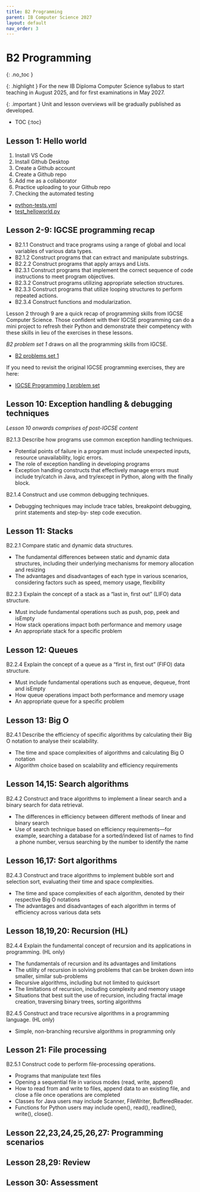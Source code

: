 ```yaml
---
title: B2 Programming
parent: IB Computer Science 2027
layout: default
nav_order: 3
---
```


# B2 Programming
{: .no_toc }

{: .highlight }
For the new IB Diploma Computer Science syllabus to start teaching in August 2025, and for first examinations in May 2027.

{: .important }
Unit and lesson overviews will be gradually published as developed. 

- TOC
{:toc} 

## Lesson 1: Hello world

1. Install VS Code
2. Install Github Desktop
3. Create a Github account
4. Create a Github repo
5. Add me as a collaborator
6. Practice uploading to your Github repo
7. Checking the automated testing

* [python-tests.yml](b2/python-tests.yml)
* [test_helloworld.py](b2/test_helloworld.py)

## Lesson 2-9: IGCSE programming recap 

* B2.1.1 Construct and trace programs using a range of global and local variables of various data types.
* B2.1.2 Construct programs that can extract and manipulate substrings.
* B2.2.2 Construct programs that apply arrays and Lists.
* B2.3.1 Construct programs that implement the correct sequence of code instructions to meet program objectives.
* B2.3.2 Construct programs utilizing appropriate selection structures.
* B2.3.3 Construct programs that utilize looping structures to perform repeated actions.
* B2.3.4 Construct functions and modularization.

Lesson 2 through 9 are a quick recap of programming skills from IGCSE Computer Science. Those confident with their IGCSE programming can do a mini project to refresh their Python and demonstrate their competency with these skills in lieu of the exercises in these lessons.

_B2 problem set 1_ draws on all the programming skills from IGCSE.

* [B2 problems set 1](b2/problem-set-1.md)

If you need to revisit the original IGCSE programming exercises, they are here:

* [IGCSE Programming 1 problem set](https://docs.google.com/document/d/15zfeAWPQe29XuztK5bpKd2JuS_oucqz7mb6g5ZqFPfM/edit)

## Lesson 10: Exception handling & debugging techniques

_Lesson 10 onwards comprises of post-IGCSE content_

B2.1.3 Describe how programs use common exception handling techniques.

* Potential points of failure in a program must include unexpected inputs, resource unavailability, logic errors.
* The role of exception handling in developing programs
* Exception handling constructs that effectively manage errors must include try/catch in Java, and try/except in Python, along with the finally block.

B2.1.4 Construct and use common debugging techniques.

* Debugging techniques may include trace tables, breakpoint debugging, print statements and step-by- step code execution.

## Lesson 11: Stacks

B2.2.1 Compare static and dynamic data structures.

* The fundamental differences between static and dynamic data structures, including their underlying mechanisms for memory allocation and resizing
* The advantages and disadvantages of each type in various scenarios, considering factors such as speed, memory usage, flexibility

B2.2.3 Explain the concept of a stack as a “last in, first out” (LIFO) data structure.

* Must include fundamental operations such as push, pop, peek and isEmpty
* How stack operations impact both performance and memory usage
* An appropriate stack for a specific problem

## Lesson 12: Queues

B2.2.4 Explain the concept of a queue as a “first in, first out” (FIFO) data structure.

* Must include fundamental operations such as enqueue, dequeue, front and isEmpty
* How queue operations impact both performance and memory usage
* An appropriate queue for a specific problem

## Lesson 13: Big O

B2.4.1 Describe the efficiency of specific algorithms by calculating their Big O notation to analyse their scalability.

* The time and space complexities of algorithms and calculating Big O notation
* Algorithm choice based on scalability and efficiency requirements

## Lesson 14,15: Search algorithms

B2.4.2 Construct and trace algorithms to implement a linear search and a binary search for data retrieval.

* The differences in efficiency between different methods of linear and binary search
* Use of search technique based on efficiency requirements—for example, searching a database for a sorted/indexed list of names to find a phone number, versus searching by the number to identify the name

## Lesson 16,17: Sort algorithms

B2.4.3 Construct and trace algorithms to implement bubble sort and selection sort, evaluating their time and space complexities.

* The time and space complexities of each algorithm, denoted by their respective Big O notations
* The advantages and disadvantages of each algorithm in terms of efficiency across various data sets

## Lesson 18,19,20: Recursion (HL)

B2.4.4 Explain the fundamental concept of recursion and its applications in programming. (HL only)

* The fundamentals of recursion and its advantages and limitations
* The utility of recursion in solving problems that can be broken down into smaller, similar sub-problems
* Recursive algorithms, including but not limited to quicksort
* The limitations of recursion, including complexity and memory usage
* Situations that best suit the use of recursion, including fractal image creation, traversing binary trees, sorting algorithms

B2.4.5 Construct and trace recursive algorithms in a programming language. (HL only)

* Simple, non-branching recursive algorithms in programming only

## Lesson 21: File processing

B2.5.1 Construct code to perform file-processing operations.

* Programs that manipulate text files
* Opening a sequential file in various modes (read, write, append)
* How to read from and write to files, append data to an existing file, and close a file once operations are completed
* Classes for Java users may include Scanner, FileWriter, BufferedReader.
* Functions for Python users may include open(), read(), readline(), write(), close().

## Lesson 22,23,24,25,26,27: Programming scenarios

## Lesson 28,29: Review

## Lesson 30: Assessment


